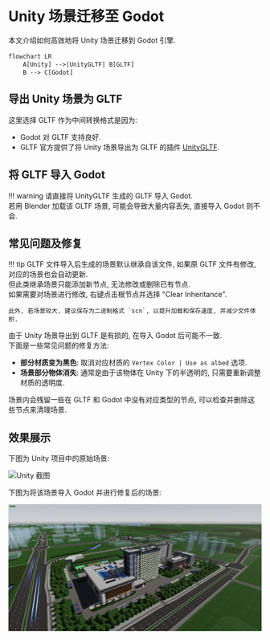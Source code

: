 # Unity 场景迁移至 Godot

本文介绍如何高效地将 Unity 场景迁移到 Godot 引擎.

```mermaid
flowchart LR
    A[Unity] -->|UnityGLTF| B[GLTF]
    B --> C[Godot]
```

## 导出 Unity 场景为 GLTF

这里选择 GLTF 作为中间转换格式是因为:

- Godot 对 GLTF 支持良好.
- GLTF 官方提供了将 Unity 场景导出为 GLTF 的插件 [UnityGLTF](https://github.com/KhronosGroup/UnityGLTF).

## 将 GLTF 导入 Godot

!!! warning
    请直接将 UnityGLTF 生成的 GLTF 导入 Godot.  
    若用 Blender 加载该 GLTF 场景, 可能会导致大量内容丢失, 直接导入 Godot 则不会.

## 常见问题及修复

!!! tip
    GLTF 文件导入后生成的场景默认继承自该文件, 如果原 GLTF 文件有修改, 对应的场景也会自动更新.  
    但此类继承场景只能添加新节点, 无法修改或删除已有节点.  
    如果需要对场景进行修改, 右键点击根节点并选择 "Clear Inheritance".

    此外, 若场景较大, 建议保存为二进制格式 `scn`, 以提升加载和保存速度, 并减少文件体积.

由于 Unity 场景导出到 GLTF 是有损的, 在导入 Godot 后可能不一致.  
下面是一些常见问题的修复方法:

- **部分材质变为黑色**: 取消对应材质的 `Vertex Color | Use as albed` 选项.
- **场景部分物体消失**: 通常是由于该物体在 Unity 下的半透明的, 只需要重新调整材质的透明度.

场景内会残留一些在 GLTF 和 Godot 中没有对应类型的节点, 可以检查并删除这些节点来清理场景.

## 效果展示

下图为 Unity 项目中的原始场景:

![Unity 截图](./assets/unity_screenshot.png)

下图为将该场景导入 Godot 并进行修复后的场景:

![Godot 截图](./assets/godot_screenshot.png)

